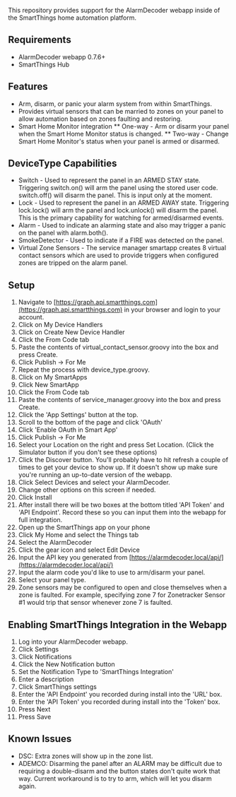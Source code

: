 This repository provides support for the AlarmDecoder webapp inside of the SmartThings home automation platform.

## Requirements

* AlarmDecoder webapp 0.7.6+
* SmartThings Hub

## Features

* Arm, disarm, or panic your alarm system from within SmartThings.
* Provides virtual sensors that can be married to zones on your panel to allow automation based on zones faulting and restoring.
* Smart Home Monitor integration
** One-way - Arm or disarm your panel when the Smart Home Monitor status is changed.
** Two-way - Change Smart Home Monitor's status when your panel is armed or disarmed.

## DeviceType Capabilities

* Switch - Used to represent the panel in an ARMED STAY state.  Triggering switch.on() will arm the panel using the stored user code.  switch.off() will disarm the panel.  This is input only at the moment.
* Lock - Used to represent the panel in an ARMED AWAY state.  Triggering lock.lock() will arm the panel and lock.unlock() will disarm the panel.  This is the primary capability for watching for armed/disarmed events.
* Alarm - Used to indicate an alarming state and also may trigger a panic on the panel with alarm.both().
* SmokeDetector - Used to indicate if a FIRE was detected on the panel.
* Virtual Zone Sensors - The service manager smartapp creates 8 virtual contact sensors which are used to provide triggers when configured zones are tripped on the alarm panel.

## Setup

1. Navigate to [https://graph.api.smartthings.com](https://graph.api.smartthings.com) in your browser and login to your account.
2. Click on My Device Handlers
  1. Click on Create New Device Handler
  2. Click the From Code tab
  3. Paste the contents of virtual_contact_sensor.groovy into the box and press Create.
  4. Click Publish -> For Me
3. Repeat the process with device_type.groovy.
4. Click on My SmartApps
5. Click New SmartApp
6. Click the From Code tab
7. Paste the contents of service_manager.groovy into the box and press Create.
8. Click the 'App Settings' button at the top.
9. Scroll to the bottom of the page and click 'OAuth'
10. Click 'Enable OAuth in Smart App'
11. Click Publish -> For Me
12. Select your Location on the right and press Set Location.  (Click the Simulator button if you don't see these options)
13. Click the Discover button.  You'll probably have to hit refresh a couple of times to get your device to show up.  If it doesn't show up make sure you're running an up-to-date version of the webapp.
14. Click Select Devices and select your AlarmDecoder.
15. Change other options on this screen if needed.
16. Click Install
17. After install there will be two boxes at the bottom titled 'API Token' and 'API Endpoint'.  Record these so you can input them into the webapp for full integration.
18. Open up the SmartThings app on your phone
19. Click My Home and select the Things tab
20. Select the AlarmDecoder
21. Click the gear icon and select Edit Device
22. Input the API key you generated from [https://alarmdecoder.local/api/](https://alarmdecoder.local/api/)
23. Input the alarm code you'd like to use to arm/disarm your panel.
24. Select your panel type.
25. Zone sensors may be configured to open and close themselves when a zone is faulted.  For example, specifying zone 7 for Zonetracker Sensor #1 would trip that sensor whenever zone 7 is faulted.

## Enabling SmartThings Integration in the Webapp
1. Log into your AlarmDecoder webapp.
2. Click Settings
3. Click Notifications
4. Click the New Notification button
5. Set the Notification Type to 'SmartThings Integration'
6. Enter a description
7. Click SmartThings settings
8. Enter the 'API Endpoint' you recorded during install into the 'URL' box.
9. Enter the 'API Token' you recorded during install into the 'Token' box.
10. Press Next
11. Press Save

## Known Issues

* DSC: Extra zones will show up in the zone list.
* ADEMCO: Disarming the panel after an ALARM may be difficult due to requiring a double-disarm and the button states don't quite work that way.  Current workaround is to try to arm, which will let you disarm again.
